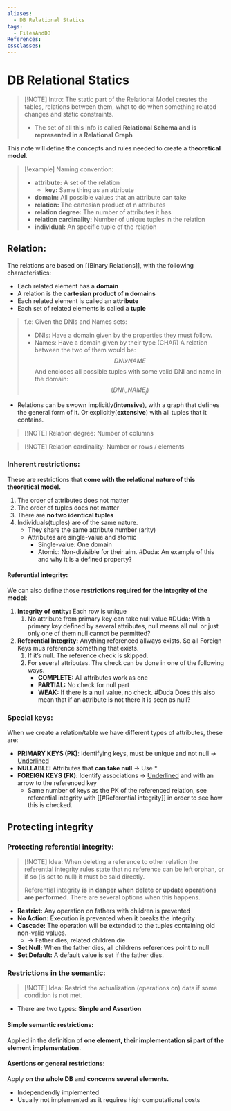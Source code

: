 ```yaml
---
aliases:
  - DB Relational Statics
tags:
  - FilesAndDB
References: 
cssclasses:
---
```

# DB Relational Statics

> [!NOTE] Intro: 
> The static part of the Relational Model creates the tables, relations between them, what to do when something related changes and static constraints.
> + The set of all this info is called **Relational Schema and is represented in a Relational Graph**

This note will define the concepts and rules needed to create a **theoretical model**.


> [!example] Naming convention: 
> + **attribute:** A set of the relation
> 	+ **key:** Same thing as an attribute
> + **domain:** All possible values that an attribute can take
> + **relation:** The cartesian product of n attributes 
> + **relation degree:** The number of attributes it has
> + **relation cardinality:** Number of unique tuples in the relation
> + **individual:** An specific tuple of the relation
>

## Relation:
The relations are based on [[Binary Relations]], with the following characteristics:

+ Each related element has a **domain**
+ A relation is the **cartesian product of n domains**
+ Each related element is called an **attribute**
+ Each set of related elements is called a **tuple**

> f.e: Given the DNIs and Names sets: 
> + DNIs: Have a domain given by the properties they must follow.
> + Names: Have a domain given by their type (CHAR)
> A relation between the two of them would be: 
> $$DNI x NAME$$
> And encloses all possible tuples with some valid DNI and name in the domain: 
> $$ (DNI_i, NAME_j) $$
> 

+ Relations can be swown implicitly(**intensive**), with a graph that defines the general form of it. Or explicitly(**extensive**) with all tuples that it contains. 

> [!NOTE] Relation degree: 
> Number of columns


> [!NOTE] Relation cardinality: 
> Number or rows / elements 

### Inherent restrictions:
These are restrictions that **come with the relational nature of this theoretical model.**
1. The order of attributes does not matter
2. The order of tuples does not matter
3. There are **no two identical tuples**
4. Individuals(tuples) are of the same nature.
	* They share the same attribute number (arity)
   + Attributes are single-value and atomic
	   + Single-value: One domain
	   + Atomic: Non-divisible for their aim. #Duda: An example of this and why it is a defined property?
#### Referential integrity:
We can also define those **restrictions required for the integrity of the model**:
1. **Integrity of entity:** Each row is unique
	1. No attribute from primary key can take null value #DUda: With a primary key defined by several attributes, null means all null or just only one of them null cannot be permitted?
2. **Referential Integrity:** Anything referenced allways exists. So all Foreign Keys mus reference something that exists. 
	1. If it’s null. The reference check is skipped. 
	2. For several attributes. The check can be done in one of the following ways.
	   + **COMPLETE:** All attributes work as one
	   + **PARTIAL:** No check for null part
	   + **WEAK:** If there is a null value, no check. #Duda Does this also mean that if an attribute is not there it is seen as null?
	

### Special keys:
When we create a relation/table we have different types of attributes, these are:

+ **PRIMARY KEYS (PK)**: Identifying keys, must be unique and not null → <u>Underlined</u> 
+ **NULLABLE:** Attributes that **can take null** → Use *
+ **FOREIGN KEYS (FK)**: Identify associations → <u>Underlined</u> and with an arrow to the referenced key
	+ Same number of keys as the PK of the referenced relation, see referential integrity with [[#Referential integrity]] in order to see how this is checked.

## Protecting integrity 

### Protecting referential integrity:
> [!NOTE] Idea: 
> When deleting a reference to other relation the referential integrity rules state that no reference can be left orphan, or if so (is set to null) it must be said directly. 
> 
> Referential integrity **is in danger when delete or update operations are performed**. There are several options when this happens. 

+ **Restrict:** Any operation on fathers with children is prevented
+ **No Action:** Execution is prevented when it breaks the integrity
+ **Cascade:** The operation will be extended to the tuples containing old non-valid values.
	+ → Father dies, related  children die
+ **Set Null:** When the father dies, all childrens references point to null
+ **Set Default:** A default value is set if the father dies.

### Restrictions in the semantic:

> [!NOTE] Idea: 
> Restrict the actualization (operations on) data if some condition is not met.

+ There are two types: **Simple and Assertion**

#### Simple semantic restrictions:
Applied in the definition of **one element, their implementation si part of the element implementation.** 

#### Asertions or general restrictions:
Apply **on the whole DB** and **concerns several elements.**
+ Independendly implemented
+ Usually not implemented as it requires high computational costs


